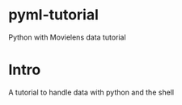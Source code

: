 # pyml-tutorial
Python with Movielens data tutorial 

# Intro

A tutorial to handle data with python and the shell
